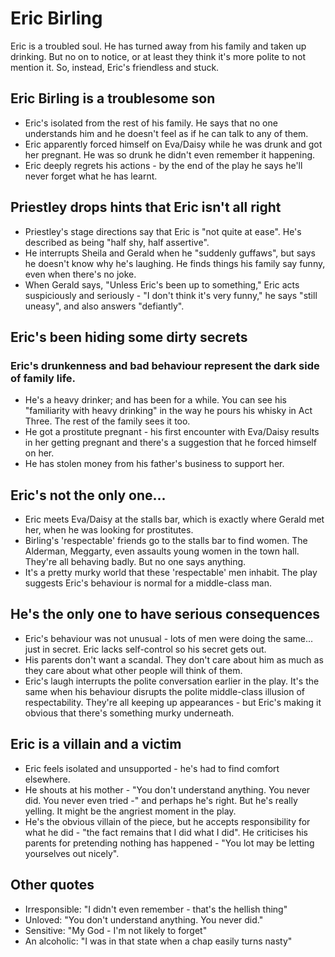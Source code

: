 # Eric Birling

Eric is a troubled soul. He has turned away from his family and taken up drinking. But no on to notice, or at least they think it's more polite to not mention it. So, instead, Eric's friendless and stuck.

## Eric Birling is a troublesome son

- Eric's isolated from the rest of his family. He says that no one understands him and he doesn't feel as if he can talk to any of them.
- Eric apparently forced himself on Eva/Daisy while he was drunk and got her pregnant. He was so drunk he didn't even remember it happening.
- Eric deeply regrets his actions - by the end of the play he says he'll never forget what he has learnt.

## Priestley drops hints that Eric isn't all right

- Priestley's stage directions say that Eric is "not quite at ease". He's described as being "half shy, half assertive".
- He interrupts Sheila and Gerald when he "suddenly guffaws", but says he doesn't know why he's laughing. He finds things his family say funny, even when there's no joke.
- When Gerald says, "Unless Eric's been up to something," Eric acts suspiciously and seriously - "I don't think it's very funny," he says "still uneasy", and also answers "defiantly".

## Eric's been hiding some dirty secrets

### Eric's drunkenness and bad behaviour represent the dark side of family life.

- He's a heavy drinker; and has been for a while. You can see his "familiarity with heavy drinking" in the way he pours his whisky in Act Three. The rest of the family sees it too.
- He got a prostitute pregnant - his first encounter with Eva/Daisy results in her getting pregnant and there's a suggestion that he forced himself on her.
- He has stolen money from his father's business to support her.

## Eric's not the only one...

- Eric meets Eva/Daisy at the stalls bar, which is exactly where Gerald met her, when he was looking for prostitutes.
- Birling's 'respectable' friends go to the stalls bar to find women. The Alderman, Meggarty, even assaults young women in the town hall. They're all behaving badly. But no one says anything.
- It's a pretty murky world that these 'respectable' men inhabit. The play suggests Eric's behaviour is normal for a middle-class man.

## He's the only one to have serious consequences

- Eric's behaviour was not unusual - lots of men were doing the same... just in secret. Eric lacks self-control so his secret gets out.
- His parents don't want a scandal. They don't care about him as much as they care about what other people will think of them.
- Eric's laugh interrupts the polite conversation earlier in the play. It's the same when his behaviour disrupts the polite middle-class illusion of respectability. They're all keeping up appearances - but Eric's making it obvious that there's something murky underneath.

## Eric is a villain and a victim

- Eric feels isolated and unsupported - he's had to find comfort elsewhere.
- He shouts at his mother - "You don't understand anything. You never did. You never even tried -" and perhaps he's right. But he's really yelling. It might be the angriest moment in the play.
- He's the obvious villain of the piece, but he accepts responsibility for what he did - "the fact remains that I did what I did". He criticises his parents for pretending nothing has happened - "You lot may be letting yourselves out nicely".

## Other quotes

- Irresponsible: "I didn't even remember - that's the hellish thing"
- Unloved: "You don't understand anything. You never did."
- Sensitive: "My God - I'm not likely to forget"
- An alcoholic: "I was in that state when a chap easily turns nasty"
